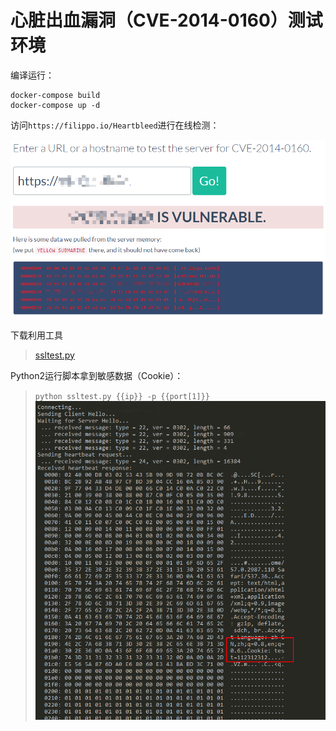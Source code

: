 # 心脏出血漏洞（CVE-2014-0160）测试环境

编译运行：

```
docker-compose build
docker-compose up -d
```

访问`https://filippo.io/Heartbleed`进行在线检测：

![](vuln/heartbleed/1.png)

下载利用工具

> [ssltest.py](vuln/heartbleed/ssltest.py)

Python2运行脚本拿到敏感数据（Cookie）：

> `python ssltest.py {{ip}} -p {{port[1]}}`
![](vuln/heartbleed/2.png)
